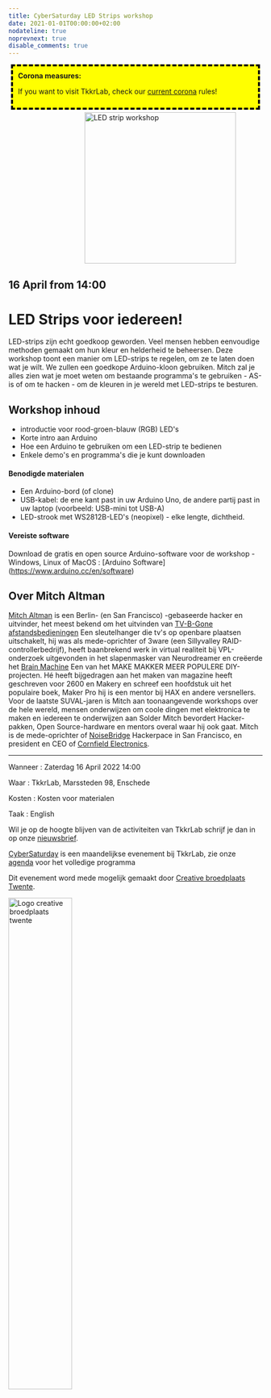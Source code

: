 ```yaml
---
title: CyberSaturday LED Strips workshop
date: 2021-01-01T00:00:00+02:00
nodateline: true
noprevnext: true
disable_comments: true
---
```

<div style="background: yellow;margin: 5px;padding:10px;border: 4px dashed black;">
<strong>Corona measures:</strong><p>
If you want to visit TkkrLab, check our <a href="/corona">current corona</a> rules! 
</div>

<img alt="LED strip workshop" src="/images/led_strip.jpg" width="300px" height="300px" style="margin: 0px 30%;">

## 16 April from 14:00  ##

# LED Strips voor iedereen! 

LED-strips zijn echt goedkoop geworden. Veel mensen hebben eenvoudige methoden gemaakt om hun kleur en helderheid te beheersen. Deze workshop toont een manier om LED-strips te regelen, om ze te laten doen wat je wilt. We zullen een  goedkope Arduino-kloon gebruiken. Mitch zal je alles zien wat je moet weten om bestaande programma's te gebruiken - AS-is of om te hacken - om de kleuren in je wereld met LED-strips te besturen.

## Workshop inhoud
- introductie voor rood-groen-blauw (RGB) LED's
- Korte intro aan Arduino
- Hoe een Arduino te gebruiken om een ​​LED-strip te bedienen
- Enkele demo's en programma's die je kunt downloaden

#### Benodigde materialen
- Een Arduino-bord (of clone) 
- USB-kabel: de ene kant past in uw Arduino Uno, de andere partij past in uw laptop (voorbeeld: USB-mini tot USB-A)
- LED-strook met WS2812B-LED's (neopixel) - elke lengte, dichtheid.

#### Vereiste software
Download de gratis en open source Arduino-software voor de workshop - Windows, Linux of MacOS :
[Arduino Software] (https://www.arduino.cc/en/software)

## Over Mitch Altman
[Mitch Altman](https://en.wikipedia.org/wiki/mitch_altman) is een Berlin- (en San Francisco) -gebaseerde hacker en uitvinder, het meest bekend om het uitvinden van [TV-B-Gone afstandsbedieningen](http://tvbgone.com/) Een sleutelhanger die tv's op openbare plaatsen uitschakelt, hij was als mede-oprichter of 3ware (een Sillyvalley RAID-controllerbedrijf), heeft baanbrekend werk in virtual realiteit bij VPL-onderzoek uitgevonden in het slapenmasker van Neurodreamer en creëerde het [Brain Machine](https://makezine.com/2008/11/13/the-brain-machine/) Een van het MAKE MAKKER MEER POPULERE DIY-projecten. Hé heeft bijgedragen aan het maken van magazine heeft geschreven voor 2600 en Makery en schreef een hoofdstuk uit het populaire boek, Maker Pro hij is een mentor bij HAX en andere versnellers. Voor de laatste SUVAL-jaren is Mitch aan toonaangevende workshops over de hele wereld, mensen onderwijzen om coole dingen met elektronica te maken en iedereen te onderwijzen aan Solder Mitch bevordert Hacker-pakken, Open Source-hardware en mentors overal waar hij ook gaat. Mitch is de mede-oprichter of [NoiseBridge](https://noisebridge.net/) Hackerpace in San Francisco, en president en CEO of [Cornfield Electronics](https://www.cornfieltelectronics.com/).

<hr>
Wanneer : Zaterdag 16 April 2022 14:00

Waar : TkkrLab, Marssteden 98, Enschede

Kosten : Kosten voor materialen

Taak : English

Wil je op de hoogte blijven van de activiteiten van TkkrLab schrijf je dan in op onze [nieuwsbrief](http://eepurl.com/gLxrLD).


[CyberSaturday](/cybersaturdays/cybersaturday/) is een maandelijkse evenement bij TkkrLab, zie onze [agenda](/agenda/) voor het volledige programma

Dit evenement word mede mogelijk gemaakt door [Creative broedplaats Twente](http://www.creatievebroedplaatsentwente.nl/).

<img width=50% src="/images/Logo-Creatieve-Broedplaatsen-Twente.jpg"  alt="Logo creative broedplaats twente">